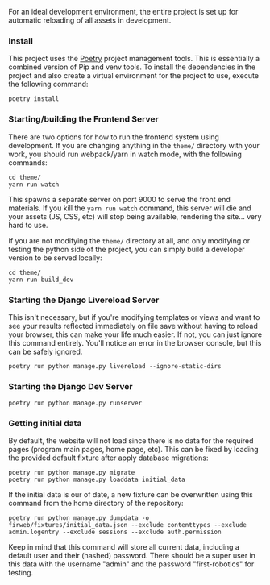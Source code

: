 For an ideal development environment, the entire project is set up for automatic reloading of all assets in development.

### Install

This project uses the [Poetry](https://python-poetry.org/) project management tools. This is essentially a combined 
version of Pip and venv tools. To install the dependencies in the project and also create a virtual environment for the 
project to use, execute the following command:

``` 
poetry install
```

### Starting/building the Frontend Server
There are two options for how to run the frontend system using development. 
If you are changing anything in the `theme/` directory with your work, you should run webpack/yarn
in watch mode, with the following commands:

```
cd theme/
yarn run watch
```

This spawns a separate server on port 9000 to serve the front end materials. If you kill the `yarn run watch` command, 
this server will die and your assets (JS, CSS, etc) will stop being available, rendering the site... very hard to use.

If you are not modifying the `theme/` directory at all, and only modifying or testing the python side of the project,
you can simply build a developer version to be served locally:


```
cd theme/
yarn run build_dev
```

### Starting the Django Livereload Server

This isn't necessary, but if you're modifying templates or views and want to see your results reflected immediately 
on file save without having to reload your browser, this can make your life much easier. If not, you can just ignore 
this command entirely. You'll notice an error in the browser console, but this can be safely ignored. 

```
poetry run python manage.py livereload --ignore-static-dirs
```

### Starting the Django Dev Server

``` 
poetry run python manage.py runserver
```

### Getting initial data

By default, the website will not load since there is no data for the required pages (program main pages, home page, etc).
This can be fixed by loading the provided default fixture after apply database migrations:

```
poetry run python manage.py migrate
poetry run python manage.py loaddata initial_data
```

If the initial data is our of date, a new fixture can be overwritten using this command from the home directory of 
the repository:

```
poetry run python manage.py dumpdata -o firweb/fixtures/initial_data.json --exclude contenttypes --exclude admin.logentry --exclude sessions --exclude auth.permission
```
Keep in mind that this command will store all current data, including a default user and their (hashed) password. 
There should be a super user in this data with the username "admin" and the password "first-robotics" for testing.
